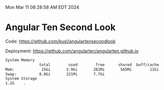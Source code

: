 Mon Mar 11 08:28:58 AM EDT 2024

# Angular Ten Second Look

Code: https://github.com/kusl/angulartensecondlook

Deployment: https://github.com/angularten/angularten.github.io

```bash
System Memory
               total        used        free      shared  buff/cache   available
Mem:            15Gi       3.9Gi       281Mi       565Mi        11Gi        11Gi
Swap:          8.0Gi       321Mi       7.7Gi
System Storage
1.2G	.
